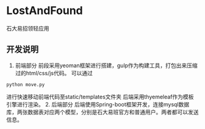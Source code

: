 # LostAndFound
石大易招领轻应用

## 开发说明
1. 前端部分
  前段采用yeoman框架进行搭建，gulp作为构建工具，打包出来压缩过的html/css/js代码。
  可以通过
  ```
  python move.py
  ```
  进行快速移动前端代码至static/templates文件夹
  后端采用thyemeleaf作为模板引擎进行渲染。
2. 后端部分
  后端使用Spring-boot框架开发，连接mysql数据库，两张数据表对应两个模型，分别是石大易班官方和普通用户。两者都可以发送信息。
